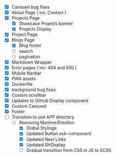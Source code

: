 - [x] Carousel bug fixes
- [x] About Page ( inc: Contact )
- [x] Projects Page
  - [x] Showcase Projects banner
  - [x] Projects Display
- [x] Project Page
- [x] Blogs Page
  - [x] Blog footer
  - [ ] search
  - [ ] pagination
- [x] Markdown Wrapper
- [x] Error pages ( inc: 404 and 500 )
- [x] Mobile Navbar
- [x] PWA assets
- [x] Dockerfile
- [x] background bug fixes
- [x] Custom scrollbar
- [x] Updates to Github Display component
- [x] Custom Carousel
- [x] Footer
- [ ] Transition to use APP directory
  - [ ] Removing Mantine/Emotion
    - [x] Global Stylings
    - [x] Updated Button sub-component
    - [x] Updated Next Links
    - [x] Updated GhDisplay
    - [ ] Gradual transition from CSS in JS to SCSS
